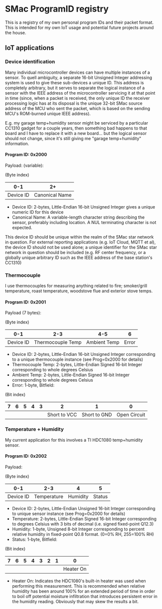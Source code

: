 # SMac ProgramID registry
This is a registry of my own personal program IDs and their packet format.  This is intended for my own IoT usage and potential future projects around the house.

## IoT applications

### Device identification
Many individual microcontroller devices can have multiple instances of a sensor.  To quell ambiguity, a separate 16-bit Unsigned Integer addressing system
is used to give these sub-devices a unique ID.  This address is completely arbitrary, but it serves to separate the logical instance of a sensor
with the IEEE address of the microcontroller servicing it at that point in time (since, when a packet is received, the only unique ID the receiver
processing logic has at its disposal is the unique 32-bit SMac source address of the MCU who sent the packet, which is based on the sending MCU's
ROM-burned unique IEEE address).

E.g. my garage temp+humidity sensor might be serviced by a particular CC1310 gadget for a couple years, then something bad happens to that board and
I have to replace it with a new board... but the logical sensor should not change, since it's still giving me "garage temp+humidity" information.

#### Program ID: 0x2000
Payload: (variable):

(Byte index)

| 0-1 | 2+ |
|-----|----|
| Device ID | Canonical Name |

* Device ID: 2-bytes, Little-Endian 16-bit Unsigned Integer gives a unique numeric ID for this device
* Canonical Name: A variable-length character string describing the sensor, preferably including location.  A NUL terminating character is not expected.

This device ID should be unique within the realm of the SMac star network in question.  For external reporting applications (e.g. IoT Cloud, MQTT et al), the
device ID should not be used alone; a unique identifier for the SMac star network in question should be included (e.g. RF center frequency, or a globally
unique arbitrary ID such as the IEEE address of the base station's CC1310)

### Thermocouple
I use thermocouples for measuring anything related to fire; smoker/grill temperature, roast temperature, woodstove flue and exterior stove temps.
#### Program ID: 0x2001
Payload (7 bytes):

(Byte index)

| 0-1 | 2-3 | 4-5 | 6 |
|-----|-----|-----|---|
| Device ID | Thermocouple Temp | Ambient Temp | Error |

* Device ID: 2-bytes, Little-Endian 16-bit Unsigned Integer corresponding to a unique thermocouple instance (see Prog=0x2000 for details)
* Thermocouple Temp: 2-bytes, Little-Endian Signed 16-bit Integer corresponding to whole degrees Celsius
* Ambient Temp: 2-bytes, Little-Endian Signed 16-bit Integer corresponding to whole degrees Celsius
* Error: 1-byte, Bitfield:

(Bit index)

| 7 | 6 | 5 | 4 | 3 | 2 | 1 | 0 |
|---|---|---|---|---|---|---|---|
|   |   |   |   |   |Short to VCC|Short to GND|Open Circuit|

### Temperature + Humidity
My current application for this involves a TI HDC1080 temp+humidity sensor.
#### Program ID: 0x2002
Payload:

(Byte index)

| 0-1 | 2-3 | 4 | 5 |
|-----|-----|---|---|
| Device ID | Temperature | Humidity | Status |

* Device ID: 2-bytes, Little-Endian Unsigned 16-bit Integer corresponding to unique sensor instance (see Prog=0x2000 for details)
* Temperature: 2-bytes, Little-Endian Signed 16-bit Integer corresponding to degrees Celsius with 3 bits of decimal (i.e. signed fixed-point Q12.3)
* Humidity: 1-byte, Unsigned 8-bit Integer corresponding to percent relative humidity in fixed-point Q0.8 format.  (0=0% RH, 255=100% RH)
* Status: 1-byte, Bitfield:

(Bit index)

| 7 | 6 | 5 | 4 | 3 | 2 | 1 | 0 |
|---|---|---|---|---|---|---|---|
|   |   |   |   |   |   |   |Heater On|

 * Heater On: Indicates the HDC1080's built-in heater was used when performing this measurement.
   This is recommended when relative humidity has been around 100% for an extended period of time in order to
   boil off potential moisture infiltration that introduces persistent error in the humidity reading.  Obviously that
   may skew the results a bit.